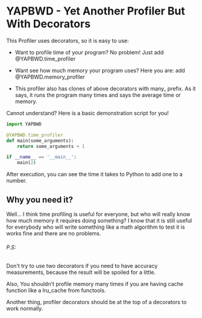 # YAPBWD - Yet Another Profiler But With Decorators
This Profiler uses decorators, so it is easy to use:

* Want to profile time of your program? No problem! Just add @YAPBWD.time_profiler
  

* Want see how much memory your program uses? Here you are: add @YAPBWD.memory_profiler

* This profiler also has clones of above decorators with many_ prefix. As it says, it runs the program many times and 
  says the average time or memory. 

Cannot understand? Here is a basic demonstration script for you!

```python
import YAPBWD

@YAPBWD.time_profiler
def main(some_arguments):
    return some_arguments + 1

if __name__ == '__main__':
    main(2)
```

After execution, you can see the time it takes to Python to add one to a number.
## Why you need it?

Well... I think time profiling is useful for everyone, but who will really know how much memory it requires 
doing something? I know that it is still useful for everybody who will write something like a math algorithm
to test it is works fine and there are no problems.

###### P.S: 
Don't try to use two decorators if you need to have accuracy measurements, because the result will be spoiled for a little.

Also, You shouldn't profile memory many times if you are having cache function like a lru_cache from functools.

Another thing, profiler decorators should be at the top of a decorators to work normally.